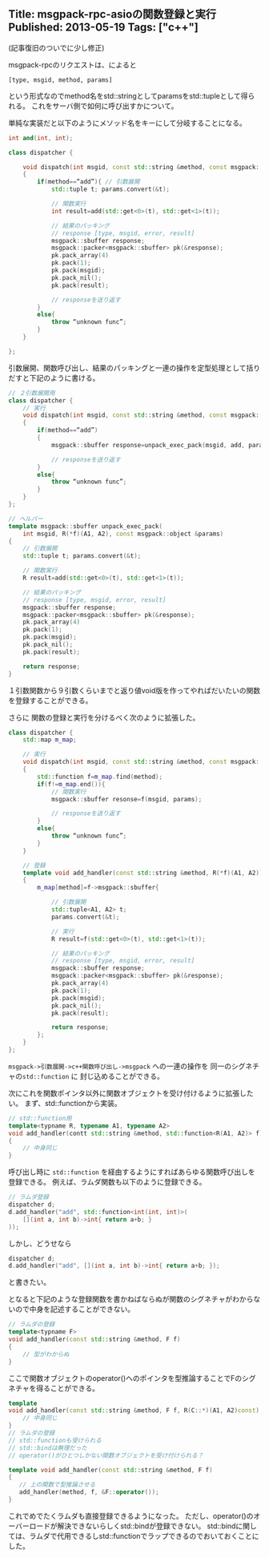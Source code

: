 Title: msgpack-rpc-asioの関数登録と実行
Published: 2013-05-19
Tags: ["c++"]
---

(記事復旧のついでに少し修正)

msgpack-rpcのリクエストは、によると

 `[type, msgid, method, params]`

という形式なのでmethod名をstd::stringとしてparamsをstd::tupleとして得られる。 
これをサーバ側で如何に呼び出すかについて。

単純な実装だと以下のようにメソッド名をキーにして分岐することになる。

```c++
int and(int, int);

class dispatcher {

    void dispatch(int msgid, const std::string &method, const msgpack::object &params)
    {
        if(method==“add”){ // 引数展開
            std::tuple t; params.convert(&t);

            // 関数実行
            int result=add(std::get<0>(t), std::get<1>(t));

            // 結果のパッキング
            // response [type, msgid, error, result]
            msgpack::sbuffer response;
            msgpack::packer<msgpack::sbuffer> pk(&response);
            pk.pack_array(4)
            pk.pack(1);
            pk.pack(msgid);
            pk.pack_nil();
            pk.pack(result);

            // responseを送り返す
        }
        else{
            throw “unknown func”;
        }
    }

};
```

引数展開、関数呼び出し、結果のパッキングと一連の操作を定型処理として括りだすと下記のように書ける。

```c++
// ２引数展開用
class dispatcher {
    // 実行
    void dispatch(int msgid, const std::string &method, const msgpack::object &params)
    {
        if(method==“add”)
        {
            msgpack::sbuffer response=unpack_exec_pack(msgid, add, params);

            // responseを送り返す
        }
        else{
            throw “unknown func”;
        }
    }
};

// ヘルパー
template msgpack::sbuffer unpack_exec_pack(
    int msgid, R(*f)(A1, A2), const msgpack::object &params)
{
    // 引数展開
    std::tuple t; params.convert(&t);

    // 関数実行
    R result=add(std::get<0>(t), std::get<1>(t));

    // 結果のパッキング
    // response [type, msgid, error, result]
    msgpack::sbuffer response;
    msgpack::packer<msgpack::sbuffer> pk(&response);
    pk.pack_array(4)
    pk.pack(1);
    pk.pack(msgid);
    pk.pack_nil();
    pk.pack(result);

    return response;
}
```

１引数関数から９引数くらいまでと返り値void版を作ってやればだいたいの関数を登録することができる。

さらに 関数の登録と実行を分けるべく次のように拡張した。

```c++
class dispatcher {
    std::map m_map;

    // 実行
    void dispatch(int msgid, const std::string &method, const msgpack::object &params)
    {
        std::function f=m_map.find(method);
        if(f!=m_map.end()){
            // 関数実行
            msgpack::sbuffer resonse=f(msgid, params);

            // responseを送り返す
        }
        else{
            throw “unknown func”;
        }
    }

    // 登録
    template void add_handler(const std::string &method, R(*f)(A1, A2))
    {
        m_map[method]=f->msgpack::sbuffer{

            // 引数展開
            std::tuple<A1, A2> t;
            params.convert(&t);

            // 実行
            R result=f(std::get<0>(t), std::get<1>(t));

            // 結果のパッキング
            // response [type, msgid, error, result]
            msgpack::sbuffer response;
            msgpack::packer<msgpack::sbuffer> pk(&response);
            pk.pack_array(4)
            pk.pack(1);
            pk.pack(msgid);
            pk.pack_nil();
            pk.pack(result);

            return response;
        };
    }
};
```

`msgpack->引数展開->c++関数呼び出し->msgpack` への一連の操作を 同一のシグネチャの`std::function` に 封じ込めることができる。

次にこれを関数ポインタ以外に関数オブジェクトを受け付けるように拡張したい。 まず、std::functionから実装。

```c++
// std::function用
template<typname R, typename A1, typename A2>
void add_handler(contt std::string &method, std::function<R(A1, A2)> f)
{
    // 中身同じ
}
```

呼び出し時に `std::function` を経由するようにすればあらゆる関数呼び出しを登録できる。 例えば、ラムダ関数も以下のように登録できる。

```c++
// ラムダ登録
dispatcher d;
d.add_handler("add", std::function<int(int, int)>(
    [](int a, int b)->int{ return a+b; }
));
```

しかし、どうせなら

```c++
dispatcher d;
d.add_handler("add", [](int a, int b)->int{ return a+b; });
```

と書きたい。

となると下記のような登録関数を書かねばならぬが関数のシグネチャがわからないので中身を記述することができない。

```c++
// ラムダの登録
template<typname F>
void add_handler(const std::string &method, F f)
{
    // 型がわからぬ
}
```

 ここで関数オブジェクトのoperator()へのポインタを型推論することでFのシグネチャを得ることができる。

 ```c++
 template
 void add_handler(const std::string &method, F f, R(C::*)(A1, A2)const) {
     // 中身同じ
 }
// ラムダの登録
// std::functionも受けられる
// std::bindは無理だった
// operator()がひとつしかない関数オブジェクトを受け付けられる？

template void add_handler(const std::string &method, F f)
{
    // 上の関数で型推論させる
    add_handler(method, f, &F::operator());
}
```

これでめでたくラムダも直接登録できるようになった。
ただし、operator()のオーバーロードが解決できないらしくstd::bindが登録できない。 std::bindに関しては、ラムダで代用できるしstd::functionでラップできるのでおいておくことにした。

